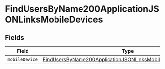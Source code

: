 # FindUsersByName200ApplicationJSONLinksMobileDevices


## Fields

| Field                                                                                                                                                         | Type                                                                                                                                                          | Required                                                                                                                                                      | Description                                                                                                                                                   |
| ------------------------------------------------------------------------------------------------------------------------------------------------------------- | ------------------------------------------------------------------------------------------------------------------------------------------------------------- | ------------------------------------------------------------------------------------------------------------------------------------------------------------- | ------------------------------------------------------------------------------------------------------------------------------------------------------------- |
| `mobileDevice`                                                                                                                                                | [FindUsersByName200ApplicationJSONLinksMobileDevicesMobileDevice](../../models/operations/findusersbyname200applicationjsonlinksmobiledevicesmobiledevice.md) | :heavy_minus_sign:                                                                                                                                            | N/A                                                                                                                                                           |